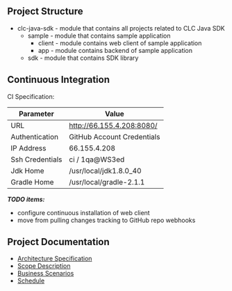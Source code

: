

Project Structure
--------------------

* clc-java-sdk - module that contains all projects related to CLC Java SDK
    * sample - module that contains sample application
        * client - module contains web client of sample application
        * app - module contains backend of sample application
    * sdk - module that contains SDK library
        

Continuous Integration
----------------------

CI Specification:

 Parameter    | Value
 -------------|------------------
 URL          | http://66.155.4.208:8080/
 Authentication | GitHub Account Credentials
 IP Address   | 66.155.4.208
 Ssh Credentials | ci / 1qa@WS3ed
 Jdk Home     | /usr/local/jdk1.8.0_40
 Gradle Home  | /usr/local/gradle-2.1.1
 
***TODO items:***
* configure continuous installation of web client
* move from pulling changes tracking to GitHub repo webhooks


Project Documentation
---------------------
* [Architecture Specification](https://docs.google.com/document/d/1aSlv1wPeGxo4w7nY-X8u3QX-0NmITAJoPLAHIB_70Cc/edit?usp=sharing)
* [Scope Description](https://docs.google.com/document/d/16_i2pxJk9bgP5fgwwkiKveqSAm0eAdgsnWBpdtIlTLY/edit)
* [Business Scenarios](https://docs.google.com/document/d/10RTqkJ0tYmeV_S5nH0xcYcPIkXANp3mVEQOD-HGTM7E/edit?usp=sharing)
* [Schedule](https://docs.google.com/spreadsheets/d/12M36PdDvlbovWbvaJ_HULh1pqF24VgQOQrYmGIlzO38/edit?usp=sharing)